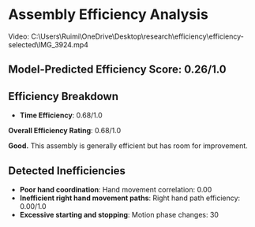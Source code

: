 # Assembly Efficiency Analysis

Video: C:\Users\Ruimi\OneDrive\Desktop\research\efficiency\efficiency-selected\IMG_3924.mp4

## Model-Predicted Efficiency Score: 0.26/1.0

## Efficiency Breakdown

- **Time Efficiency**: 0.68/1.0

**Overall Efficiency Rating**: 0.68/1.0

**Good.** This assembly is generally efficient but has room for improvement.

## Detected Inefficiencies

- **Poor hand coordination**: Hand movement correlation: 0.00
- **Inefficient right hand movement paths**: Right hand path efficiency: 0.00/1.0
- **Excessive starting and stopping**: Motion phase changes: 30
